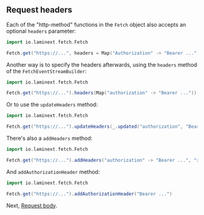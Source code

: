 ## Request headers

Each of the "http-method" functions in the `Fetch` object also accepts an optional `headers` parameter:

```scala
import io.laminext.fetch.Fetch

Fetch.get("https://...", headers = Map("Authorization" -> "Bearer ..."))
```

Another way is to specify the headers afterwards, using the `headers` method of the `FetchEventStreamBuilder`:

```scala
import io.laminext.fetch.Fetch

Fetch.get("https://...").headers(Map("authorization" -> "Bearer ..."))
```

Or to use the `updateHeaders` method:

```scala
import io.laminext.fetch.Fetch

Fetch.get("https://...").updateHeaders(_.updated("authorization", "Bearer ..."))
```

There's also a `addHeaders` method:

```scala
import io.laminext.fetch.Fetch

Fetch.get("https://...").addHeaders("authorization" -> "Bearer ...", "x-another-header" -> "another-header-value")
```

And `addAuthorizationHeader` method:

```scala
import io.laminext.fetch.Fetch

Fetch.get("https://...").addAuthorizationHeader("Bearer ...")
```


Next, [Request body](/fetch/request-body).
